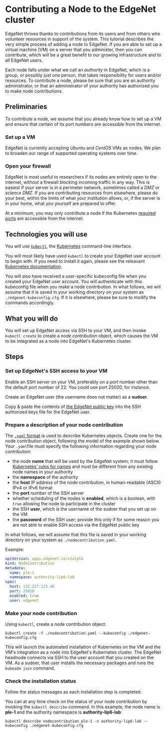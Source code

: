 # Contributing a Node to the EdgeNet cluster

EdgeNet thrives thanks to contributions from its users and from others who volunteer resources in support of the system. This tutorial describes the very simple process of adding a node to EdgeNet. If you are able to set up a virtual machine (VM) on a server that you administer, then you can contribute, which will be a great benefit to our growing infrastructure and to all EdgeNet users.

Each node falls under what we call an *authority* in EdgeNet, which is a group, or possibly just one person, that takes responsibility for users and/or resources. To contribute a node, please be sure that you are an authority administrator, or that an administrator of your authority has authorized you to make node contributions.

## Preliminaries

To contribute a node, we assume that you already know how to set up a VM and ensure that certain of its port numbers are accessible from the internet.

### Set up a VM

EdgeNet is currently accepting *Ubuntu* and *CentOS* VMs as nodes. We plan to broaden our range of supported operating systems over time.

### Open your firewall

EdgeNet is most useful to researchers if its nodes are entirely open to the internet, without a firewall blocking incoming traffic in any way. This is easiest if your server is in a perimeter network, sometimes called a *DMZ* or *science DMZ*. If you are contributing resources from elsewhere, please do your best, within the limits of what your institution allows, or, if the server is in your home, what you yourself are prepared to offer.

At a minimum, you may only contribute a node if the Kubernetes [required ports](https://kubernetes.io/docs/setup/production-environment/tools/kubeadm/install-kubeadm/#check-required-ports) are accessible from the internet.

## Technologies you will use

You will use [``kubectl``](https://kubernetes.io/docs/reference/kubectl/overview/), the [Kubernetes](https://kubernetes.io/) command-line interface.

You will most likely have used ``kubectl`` to create your EdgeNet user account to begin with. If you need to install it again, please see the releavant [Kubernetes documentation](https://kubernetes.io/docs/tasks/tools/install-kubectl/).

You will also have received a user-specific kubeconfig file when you created your EdgeNet user account. You will authenticate with this kubeconfig file when you make a node contribution. In what follows, we will assume that it is saved in your working directory on your system as ``./edgenet-kubeconfig.cfg``. If it is elsewhere, please be sure to modify the commands accordingly.


## What you will do

You will set up EdgeNet access via SSH to your VM, and then invoke ```kubectl create``` to create a *node contribution* object, which causes the VM to be integrated as a node into EdgeNet's Kubernetes cluster.


## Steps

### Set up EdgeNet's SSH access to your VM

Enable an SSH server on your VM, preferably on a port number other than the default port number of 22. You could use port 25020, for instance.

Create an EdgeNet user (the username does not matter) as a **sudoer**.

Copy & paste the contents of [the EdgeNet public key](https://github.com/EdgeNet-project/edgenet/blob/master/configs/id_rsa.pub) into the SSH authorized keys file for the EdgeNet user.

### Prepare a description of your node contribution

The [``.yaml`` format](https://kubernetes.io/docs/concepts/overview/working-with-objects/kubernetes-objects/) is used to describe Kubernetes objects. Create one for the node contribution object, following the model of the example shown below. Your ``.yaml``file must specify the following information regarding your node contribution:
- the node **name** that will be used by the EdgeNet system; it must follow [Kubernetes' rules for names](https://kubernetes.io/docs/concepts/overview/working-with-objects/names/) and must be different from any existing node names in your authority
- the **namespace** of the authority
- the **host** IP address of the node contribution, in human-readable (ASCII) IPv4 or IPv6 format
- the **port** number of the SSH server
- whether scheduling of the nodes is **enabled**, which is a boolean, with ```true``` allowing the node to participate in the cluster
- the SSH **user**, which is the username of the sudoer that you set up on the VM
- the **password** of the SSH user; provide this only if for some reason you are not able to enable SSH access via the EdgeNet public key

In what follows, we will assume that this file is saved in your working directory on your system as ``./nodecontribution.yaml``.

Example:
```yaml
apiVersion: apps.edgenet.io/v1alpha
kind: NodeContribution
metadata:
  name: ple-1
  namespace: authority-lip6-lab
spec:
  host: 132.227.123.46
  port: 25010
  enabled: true
  user: edgenet
```

### Make your node contribution

Using ``kubectl``, create a node contribution object:

```
kubectl create -f ./nodecontribution.yaml --kubeconfig ./edgenet-kubeconfig.cfg
```

This will launch the automated installation of Kubernetes on the VM and the VM's integration as a node into EdgeNet's Kubernetes cluster. The EdgeNet headnode connects via SSH to the user account that you created on the VM. As a sudoer, that user installs the necessary packages and runs the ```kubeadm join``` command.


### Check the installation status

Follow the status messages as each installation step is completed.

You can at any time check on the status of your node contribution by invoking the ```kubectl describe``` command. In this example, the node name is **ple-1** and the authority namespace is **authority-lip6-lab**:

```
kubectl describe nodecontribution ple-1 -n authority-lip6-lab --kubeconfig ./edgenet-kubeconfig.cfg
```
